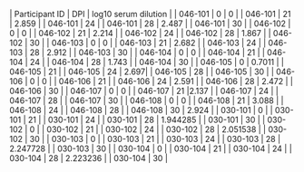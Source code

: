 
| Participant ID | DPI | log10 serum dilution | 
| 046-101 | 0 | 0 |
| 046-101 | 21 | 2.859 |
| 046-101 | 24 |
| 046-101 | 28 | 2.487 |
| 046-101 | 30 |
| 046-102 | 0 | 0 |
| 046-102 | 21 | 2.214 |
| 046-102 | 24 |
| 046-102 | 28 | 1.867 |
| 046-102 | 30 |
| 046-103 | 0 | 0 |
| 046-103 | 21 | 2.682 | 
| 046-103 | 24 |
| 046-103 | 28 | 2.912 | 
| 046-103 | 30 |
| 046-104 | 0 | 0 |
| 046-104 | 21 |
| 046-104 | 24 |
| 046-104 | 28 | 1.743 | 
| 046-104 | 30 |
| 046-105 | 0 | 0.7011 |
| 046-105 | 21 |
| 046-105 | 24 | 2.697|
| 046-105 | 28 | 
| 046-105 | 30 |
| 046-106 | 0 | 0 |
| 046-106 | 21 |
| 046-106 | 24 | 2.591 |
| 046-106 | 28 | 2.472 |
| 046-106 | 30 |
| 046-107 | 0 | 0 |
| 046-107 | 21 |2.137 |
| 046-107 | 24 |
| 046-107 | 28 |
| 046-107 | 30 |
| 046-108 | 0 | 0 |
| 046-108 | 21 | 3.088 |
| 046-108 | 24 |
| 046-108 | 28 |
| 046-108 | 30 | 2.924 | 
| 030-101 | 0 |
| 030-101 | 21 |
| 030-101 | 24 |
| 030-101 | 28 | 1.944285 |
| 030-101 | 30 |
| 030-102 | 0 |
| 030-102 | 21 |
| 030-102 | 24 |
| 030-102 | 28 | 2.051538 |
| 030-102 | 30 |
| 030-103 | 0 |
| 030-103 | 21 |
| 030-103 | 24 |
| 030-103 | 28 | 2.247728 |
| 030-103 | 30 |
| 030-104 | 0 |
| 030-104 | 21 |
| 030-104 | 24 |
| 030-104 | 28 | 2.223236 |
| 030-104 | 30 |
